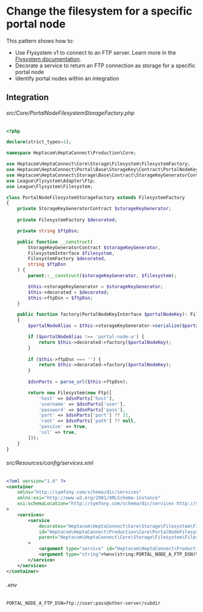 # Change the filesystem for a specific portal node

This pattern shows how to:

- Use Flysystem v1 to connect to an FTP server. Learn more in the [Flysystem documentation](https://flysystem.thephpleague.com/v1/docs/adapter/ftp/).
- Decorate a service to return an FTP connection as storage for a specific portal node
- Identify portal nodes within an integration


## Integration

###### src/Core/PortalNodeFilesystemStorageFactory.php

```php
<?php

declare(strict_types=1);

namespace Heptacom\HeptaConnect\Production\Core;

use Heptacom\HeptaConnect\Core\Storage\Filesystem\FilesystemFactory;
use Heptacom\HeptaConnect\Portal\Base\StorageKey\Contract\PortalNodeKeyInterface;
use Heptacom\HeptaConnect\Storage\Base\Contract\StorageKeyGeneratorContract;
use League\Flysystem\Adapter\Ftp;
use League\Flysystem\Filesystem;

class PortalNodeFilesystemStorageFactory extends FilesystemFactory
{
    private StorageKeyGeneratorContract $storageKeyGenerator;
    
    private FilesystemFactory $decorated;

    private string $ftpDsn;

    public function __construct(
        StorageKeyGeneratorContract $storageKeyGenerator,
        FilesystemInterface $filesystem,
        FilesystemFactory $decorated,
        string $ftpDsn
    ) {
        parent::__construct($storageKeyGenerator, $filesystem);

        $this->storageKeyGenerator = $storageKeyGenerator;
        $this->decorated = $decorated;
        $this->ftpDsn = $ftpDsn;
    }

    public function factory(PortalNodeKeyInterface $portalNodeKey): FilesystemInterface
    {
        $portalNodeAlias = $this->storageKeyGenerator->serialize($portalNodeKey->withAlias());

        if ($portalNodeAlias !== 'portal-node-a') {
            return $this->decorated->factory($portalNodeKey);
        }
        
        if ($this->ftpDsn === '') {
            return $this->decorated->factory($portalNodeKey);
        }
        
        $dsnParts = parse_url($this->ftpDsn);

        return new Filesystem(new Ftp([
            'host' => $dsnParts['host'],
            'username' => $dsnParts['user'],
            'password' => $dsnParts['pass'],
            'port' => $dsnParts['port'] ?? 21,
            'root' => $dsnParts['path'] ?? null,
            'passive' => true,
            'ssl' => true,
        ]));
    }
}
```


###### src/Resources/config/services.xml

```xml
<?xml version="1.0" ?>
<container
    xmlns="http://symfony.com/schema/dic/services"
    xmlns:xsi="http://www.w3.org/2001/XMLSchema-instance"
    xsi:schemaLocation="http://symfony.com/schema/dic/services http://symfony.com/schema/dic/services/services-1.0.xsd"
>
    <services>
        <service
            decorates="Heptacom\HeptaConnect\Core\Storage\Filesystem\FilesystemFactory"
            id="Heptacom\HeptaConnect\Production\Core\PortalNodeFilesystemStorageFactory"
            parent="Heptacom\HeptaConnect\Core\Storage\Filesystem\FilesystemFactory"
        >
            <argument type="service" id="Heptacom\HeptaConnect\Production\Core\PortalNodeFilesystemStorageFactory.inner"/>
            <argument type="string">%env(string:PORTAL_NODE_A_FTP_DSN)%</argument>
        </service>
    </services>
</container>
```


###### .env

```dotenv
PORTAL_NODE_A_FTP_DSN=ftp://user:pass@other-server/subdir
```
